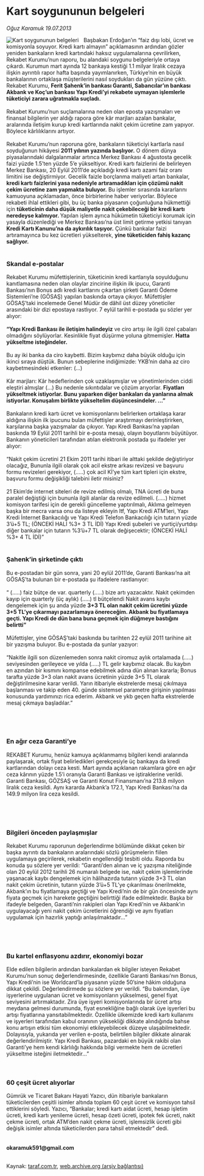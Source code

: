 # Kart soygununun belgeleri

*Oğuz Karamuk 19.07.2013*

<div class="yazi"><img align="left" alt="Kart soygununun belgeleri" border="0" src="http://www.taraf.com.tr/fotoraflar/makaleler/kart-soygununun-belgeleri_4246_orijinal.jpg" style="border-right-width:10px; border-color:#FFFFFF"/>Başbakan Erdoğan’ın “faiz dışı lobi, ücret ve komisyonla soyuyor. Kredi kartı 
almayın” açıklamasının ardından gözler yeniden bankaların kredi kartındaki 
haksız uygulamalarına çevrilirken, Rekabet Kurumu’nun raporu, bu alandaki 
soygunu belgeleriyle ortaya çıkardı. Kurumun mart ayında 12 bankaya kestiği 1.1 
milyar liralık cezaya ilişkin ayrıntılı rapor hafta başında yayımlanırken, 
Türkiye’nin en büyük bankalarının ortaklaşa müşterilerini nasıl soydukları da 
gün yüzüne çıktı. Rekabet Kurumu, <strong>Ferit Şahenk’in bankası Garanti, 
Sabancılar’ın bankası Akbank ve Koç’un bankası Yapı Kredi’yi rekabete uymayan 
işlemlerle tüketiciyi zarara uğratmakla suçladı.<br/></strong><br/>Rekabet 
Kurumu’nun suçlamalarına neden olan eposta yazışmaları ve finansal bilgilerin 
yer aldığı rapora göre kâr marjları azalan bankalar, aralarında iletişim kurup 
kredi kartlarında nakit çekim ücretine zam yapıyor. Böylece kârlılıklarını 
artıyor.<br/><br/>Rekabet Kurumu’nun raporuna göre, bankaların tüketiciyi 
kartlarla nasıl soyduğunun hikâyesi <strong>2011 yılının yazında 
başlıyor.</strong> O dönem dünya piyasalarındaki dalgalanmalar artınca Merkez 
Bankası 4 ağustosta gecelik faizi yüzde 1.5’ten yüzde 5’e yükseltiyor. Kredi 
kartı faizlerini de belirleyen Merkez Bankası, 20 Eylül 2011’de açıkladığı kredi 
kartı azami faiz oranı limitini ise değiştirmiyor. Gecelik faizle borçlanma 
maliyeti artan bankalar, <strong>kredi kartı faizlerini yasa nedeniyle 
artıramadıkları için çözümü nakit çekim ücretine zam yapmakta buluyor.</strong> 
Bu işlemler sırasında kararlarını kamuoyuna açıklamadan, önce birbirlerine haber 
veriyorlar. Böylece rekabeti ihlal ettikleri gibi, bu üç banka piyasanın 
çoğunluğuna hükmettiği için <strong>tüketicinin daha düşük maliyetle nakit 
çekebileceği bir kredi kartı neredeyse kalmıyor. </strong>Yapılan işlem ayrıca 
hükümetin tüketiciyi korumak için yasayla düzenlediği ve Merkez Bankası’na üst 
limit getirme yetkisi tanıyan <strong>Kredi Kartı Kanunu’na da aykırılık 
taşıyor.</strong> Çünkü bankalar faizi artıramayınca bu kez ücretleri 
yükselterek, <strong>yine tüketiciden fahiş kazanç sağlıyor. <br/></strong><br/>
<h3>Skandal e-postalar </h3>Rekabet Kurumu müfettişlerinin, tüketicinin kredi 
kartlarıyla soyulduğunu kanıtlamasına neden olan olaylar zincirine ilişkin ilk 
ipucu, Garanti Bankası’nın Bonus adlı kredi kartlarını çıkartan şirketi Garanti 
Ödeme Sistemleri’ne (GÖSAŞ) yapılan baskında ortaya çıkıyor. Müfettişler 
GÖSAŞ’taki incelemede Genel Müdür de dâhil üst düzey yöneticiler arasındaki bir 
dizi epostaya rastlıyor. 7 eylül tarihli e-postada şu sözler yer 
alıyor:<br/><br/><strong>“Yapı Kredi Bankası ile iletişim halindeyiz</strong> ve 
ciro artışı ile ilgili özel çabaları olmadığını söylüyorlar. Kesinlikle fiyat 
düşürme yoluna gitmemişler. <strong>Hatta yükseltme 
isteğindeler.<br/></strong><br/>Bu ay iki banka da ciro kaybetti. Bizim kaybımız 
daha büyük olduğu için ikinci sıraya düştük. Bunun sebeplerine indiğimizde: 
YKB’nin daha az ciro kaybetmesindeki etkenler: (...)<br/><br/>Kâr marjları: Kâr 
hedeflerinden çok uzaklaşmışlar ve yönetimlerinden ciddi eleştiri almışlar (...) 
Bu nedenle sıkıntıdalar ve çözüm arıyorlar. <strong>Fiyatları yükseltmek 
istiyorlar. Bunu yaparken diğer bankaları da yanlarına almak istiyorlar. 
Konuşalım birlikte yükseltelim düşüncesindeler. ...”<br/></strong><br/>Bankaların 
kredi kartı ücret ve komisyonlarını belirlerken ortaklaşa karar aldığına ilişkin 
ilk ipucunu bulan müfettişler araştırmayı derinleştirirken, karşılarına başka 
yazışmalar da çıkıyor. Yapı Kredi Bankası’na yapılan baskında 19 Eylül 2011 
tarihli bir e-posta mesajı, olayın boyutlarını büyütüyor. Bankanın yöneticileri 
tarafından atılan elektronik postada şu ifadeler yer alıyor:<br/><br/>“Nakit çekim 
ücretini 21 Ekim 2011 tarihi itibari ile alttaki şekilde değiştiriyor olacağız, 
Bununla ilgili olarak çok acil ekstre arkası revizesi ve başvuru formu 
revizeleri gerekiyor, (.....) çok acil Kİ’ye tüm kart tipleri için ekstre, 
başvuru formu değişikliği talebini iletir misiniz?<br/><br/>21 Ekim’de internet 
siteleri de revize edilmiş olmalı, TNA ücreti de buna paralel değiştiği için 
bununla ilgili alanlar da revize edilmeli. (.....) hizmet komisyon tarifesi için 
de gerekli güncelleme yaptırılmalı, Aklıma gelmeyen başka bir mecra varsa onu da 
listeye ekleyin ltf, Yapı Kredi ATM’leri, Yapı Kredi İnternet Bankacılığı ve 
Yapı Kredi Telefon Bankacılığı için tutarın yüzde 3’ü+5 TL; (ÖNCEKİ HALİ %3+ 3 
TL İDİ) Yapı Kredi şubeleri ve yurtiçi/yurtdışı diğer bankalar için tutarın 
%3’ü+7 TL olarak değişecektir; (ÖNCEKİ HALİ %3+ 4 TL İDİ)”<br/><br/>
<h3>Şahenk’in şirketinde çıktı</h3>Bu e-postadan bir gün sonra, yani 20 eylül 
2011’de, Garanti Bankası’na ait GÖSAŞ’ta bulunan bir e-postada şu ifadelere 
rastlanıyor:<br/><br/>“ (.....) faiz bütçe de var. quarterly (.....) bize artı 
yazacaktır. Nakit çekimden kayıp için quarterly (üç aylık) (.....) tl bütçelendi 
Nakit avans kaybı dengelemek için şu anda yüzde <strong>3+3 TL olan nakit çekim 
ücretini yüzde 3+5 TL’ye çıkarmayı pazarlamaya önereceğim. Akbank bu fiyatlamaya 
geçti. Yapı Kredi de dün bana buna geçmek için düğmeye bastığını 
belirtti”<br/></strong><br/>Müfettişler, yine GÖSAŞ’taki baskında bu tarihten 22 
eylül 2011 tarihine ait bir yazışma buluyor. Bu e-postada da şunlar 
yazıyor:<br/><br/>“Nakitle ilgili son düzenlemeden sonra nakit ciromuz aylık 
ortalamada (.....) seviyesinden gerileyece ve yılda (.....) TL gelir kaybımız 
olacak. Bu kaybın en azından bir kısmını kompanse edebilmek adına dün alınan 
kararla; Bonus tarafta yüzde 3+3 olan nakit avans ücretinin yüzde 3+5 TL olarak 
değiştirilmesine karar verildi. Yarın itibariyle ekstrelerde mesaj çıkılmaya 
başlanması ve takip eden 40. günde sistemsel parametre girişinin yapılması 
konusunda yardımınızı rica ederim. Akbank ve ykb geçen hafta ekstrelerde mesaj 
çıkmaya başladılar.”<br/><br/>
<h3><br/></h3>
<h3>En ağır ceza Garanti’ye</h3>REKABET Kurumu, henüz kamuya açıklanmamış 
bilgileri kendi aralarında paylaşarak, ortak fiyat belirledikleri gerekçesiyle 
üç bankaya da kredi kartlarından dolayı ceza kesti. Mart ayında açıklanan 
rakamlara göre en ağır ceza kârının yüzde 1.5’i oranıyla Garanti Bankası ve 
iştiraklerine verildi. Garanti Bankası, GÖZSAŞ ve Garanti Konut Finansmanı’na 
213.8 milyon liralık ceza kesildi. Aynı kararda Akbank’a 172.1, Yapı Kredi 
Bankası’na da 149.9 milyon lira ceza kesildi.<br/><br/>
<h3><br/></h3>
<h3>Bilgileri önceden paylaşmışlar</h3>Rekabet Kurumu raporunun değerlendirme 
bölümünde dikkat çeken bir başka ayrıntı da bankaların aralarındaki sözlü 
görüşmelerin fiilen uygulamaya geçirilerek, rekabetin engellendiği tesbiti oldu. 
Raporda bu konuda şu sözlere yer verildi: “Garanti’den alınan ve iç yazışma 
niteliğinde olan 20 eylül 2012 tarihli 26 numaralı belgede ise, nakit çekim 
işlemlerinde yaşanacak kaybı dengelemek için hâlihazırda tutarın yüzde 3+3 TL 
olan nakit çekim ücretinin, tutarın yüzde 3’ü+5 TL’ye çıkarılması önerilmekte, 
Akbank’ın bu fiyatlamaya geçtiği ve Yapı Kredi’nin de bir gün öncesinde aynı 
fiyata geçmek için harekete geçtiğini belirttiği ifade edilmektedir. Başka bir 
ifadeyle belgeden, Garanti’nin rakipleri olan Yapı Kredi’nin ve Akbank’ın 
uygulayacağı yeni nakit çekim ücretlerini öğrendiği ve aynı fiyatları uygulamak 
için hazırlık yaptığı anlaşılmaktadır...”<br/><br/>
<h3><br/></h3>
<h3>Bu kartel enflasyonu azdırır, ekonomiyi bozar</h3>Elde edilen bilgilerin 
ardından bankalardan ek bilgiler isteyen Rekabet Kurumu’nun sonuç 
değerlendirmesinde, özellikle Garanti Bankası’nın Bonus, Yapı Kredi’nin ise 
Worldcard’la piyasanın yüzde 50’sine hâkim olduğuna dikkat çekildi. 
Değerlendirmede şu sözlere yer verildi. “Bu bakımdan, üye işyerlerine uygulanan 
ücret ve komisyonların yükselmesi, genel fiyat seviyesini artırmaktadır. Zira 
üye işyeri komisyonlarında bir ücret artışı meydana gelmesi durumunda, fiyat 
esnekliğine bağlı olarak üye işyerleri bu artışı fiyatlarına yansıtabilmektedir. 
Özellikle ülkemizde kredi kartı kullanımı ve işyerleri tarafından kabul oranının 
yüksekliği dikkate alındığında bahse konu artışın etkisi tüm ekonomiyi 
etkileyebilecek düzeye ulaşabilmektedir. Dolayısıyla, yukarıda yer verilen 
e-posta, belirtilen bilgiler dikkate alınarak değerlendirilmiştir. Yapı Kredi 
Bankası, pazardaki en büyük rakibi olan Garanti’ye hem kendi kârlılığı hakkında 
bilgi vermekte hem de ücretleri yükseltme isteğini iletmektedir...”<br/><br/><br/>
<h3>60 çeşit ücret alıyorlar</h3>Gümrük ve Ticaret Bakanı Hayati Yazıcı, dün 
itibariyle bankaların tüketicilerden çeşitli isimler altında toplam 60 çeşit 
ücret ve komisyon tahsil ettiklerini söyledi. Yazıcı, “Bankalar; kredi kartı 
aidat ücreti, hesap işletim ücreti, kredi kartı yenileme ücreti, hesap özeti 
ücreti, ipotek fek ücreti, nakit çekme ücreti, ortak ATM’den nakit çekme ücreti, 
işlemsizlik ücreti gibi değişik isimler altında tüketicilerden para tahsil 
etmektedir” dedi.<br/><br/><br/><strong>okaramuk591@gmail.com<br/></strong><br/>
</div>

Kaynak: [taraf.com.tr](http://www.taraf.com.tr:80/oguz-karamuk/makale-kart-soygununun-belgeleri.htm), [web.archive.org (arşiv bağlantısı)](http://web.archive.org/web/20130722171127/http://www.taraf.com.tr:80/oguz-karamuk/makale-kart-soygununun-belgeleri.htm)
